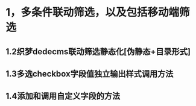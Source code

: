 # 1，多条件联动筛选，以及包括移动端筛选
## 1.2织梦dedecms联动筛选静态化[伪静态+目录形式]
## 1.3多选checkbox字段值独立输出样式调用方法
## 1.4添加和调用自定义字段的方法
